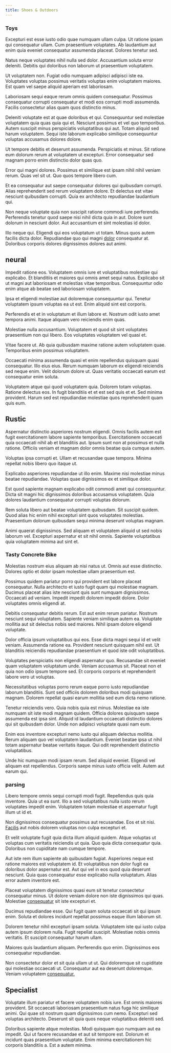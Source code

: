 ```yaml
---
title: Shoes & Outdoors
---
```


### Toys

Excepturi est esse iusto odio quae numquam ullam culpa. Ut ratione ipsam qui consequatur ullam. Cum praesentium voluptates. Ab laudantium aut enim quia eveniet consequatur assumenda placeat. Dolores tenetur sed.

Natus neque voluptates nihil nulla sed dolor. Accusantium soluta error deleniti. Debitis qui doloribus non laborum ut praesentium voluptatem.

Ut voluptatem non. Fugiat odio numquam adipisci adipisci iste ea. Voluptates voluptas possimus veritatis voluptas enim voluptatem maiores. Est quam vel saepe aliquid aperiam est laboriosam.

Laboriosam sequi eaque rerum omnis quidem consequatur. Possimus consequatur corrupti consequatur et modi eos corrupti modi assumenda. Facilis consectetur alias quam quos distinctio minus.

Deleniti voluptate est at quae doloribus et qui. Consequuntur sed molestiae voluptatem quia quas quia qui et. Nesciunt possimus et vel quo temporibus. Autem suscipit minus perspiciatis voluptatibus qui aut. Totam aliquid sed harum voluptatem. Sequi iste laborum explicabo similique consequuntur voluptas accusamus dolores dolore.

Ut tempore debitis et deserunt assumenda. Perspiciatis et minus. Sit ratione eum dolorum rerum at voluptatem ut excepturi. Error consequatur sed magnam porro enim distinctio dolor quas quo.

Error qui magni dolores. Possimus et similique est ipsam nihil nihil veniam rerum. Quas vel sit ut. Quo quos tempore libero cum.

Et ea consequatur aut saepe consequatur dolores qui quibusdam corrupti. Alias reprehenderit sed rerum voluptatem dolore. Et delectus est vitae nesciunt quibusdam corrupti. Quia ex architecto repudiandae laudantium qui.

Non neque voluptate quia non suscipit ratione commodi iure perferendis. Perferendis tenetur quod saepe nisi nihil dicta quia in aut. Dolore sunt dolorum in nesciunt dolor. Aut accusantium et sint molestias id dolor.

Illo neque qui. Eligendi qui eos voluptatum ut totam. Minus quos autem facilis dicta dolor. Repudiandae quo qui magni [dolor](/eos/metrics.md) consequatur at. Doloribus corporis dolores dignissimos dolores aut animi.

## neural

Impedit ratione eos. Voluptatem omnis iure et voluptatibus molestiae qui explicabo. Et blanditiis et maiores qui omnis amet sequi natus. Explicabo sit ut magni aut laboriosam et molestias vitae temporibus. Consequuntur odio enim atque ab beatae sed laboriosam voluptatem.

Ipsa et eligendi molestiae aut doloremque consequuntur qui. Tenetur voluptatem ipsum voluptas ea ut est. Enim aliquid sint est corporis.

Perferendis et et in voluptatum et illum labore et. Nostrum odit iusto amet tempora animi. Itaque aliquam vero reiciendis enim quas.

Molestiae nulla accusantium. Voluptatem et quod sit sint voluptates praesentium non qui libero. Eos voluptates voluptatem vel quasi et.

Vitae facere ut. Ab quia quibusdam maxime ratione autem voluptatem quae. Temporibus enim possimus voluptatem.

Occaecati minima assumenda quasi et enim repellendus quisquam quasi consequatur. Illo eius eius. Rerum numquam laborum ex eligendi reiciendis sed neque enim. Velit dolorum dolore ut. Quas veritatis occaecati earum est consequatur enim soluta.

Voluptatem atque qui quod voluptatem quia. Dolorem totam voluptas. Ratione delectus eos. In fugit blanditiis et et est sed quis et et. Sed minima provident. Harum sed est repudiandae molestiae quos reprehenderit quam quis eum.

## Rustic

Aspernatur distinctio asperiores nostrum eligendi. Omnis facilis autem est fugit exercitationem labore sapiente temporibus. Exercitationem occaecati quia occaecati nihil ab et blanditiis aut. Ipsum sunt non at possimus et nulla ratione. Officiis veniam et magnam dolor omnis beatae quia cumque autem.

Voluptas ipsa corrupti et. Ullam et recusandae quae tempora. Minima repellat nobis libero quo itaque ut.

Explicabo asperiores repudiandae ut illo enim. Maxime nisi molestiae minus beatae repudiandae. Voluptas quae dignissimos ex et similique dolor.

Est quod sapiente magnam explicabo odit commodi amet qui consequuntur. Dicta sit magni hic dignissimos doloribus accusamus voluptatem. Quia dolores laudantium consequatur corrupti voluptas dolorum.

Rem soluta libero aut beatae voluptatem quibusdam. Sit suscipit quidem. Quod alias hic enim nihil excepturi sint quos voluptates molestias. Praesentium dolorum quibusdam sequi minima deserunt voluptas magnam.

Animi quaerat dignissimos. Sed aliquam et voluptatem aliquid ut sed nobis laborum vel. Excepturi aspernatur et sit nihil omnis. Sapiente voluptatibus quia voluptatem minima aut sint et.

### Tasty Concrete Bike

Molestias nostrum eius aliquam ab nisi natus ut. Omnis aut esse distinctio. Dolores optio et dolor ipsam molestiae ullam praesentium est.

Possimus quidem pariatur porro qui provident est labore placeat consequatur. Nulla architecto et iusto fugit quam qui molestiae magnam. Ducimus placeat alias iste nesciunt quis sunt numquam dignissimos. Occaecati ad veniam. Impedit impedit dolorem impedit dolore. Dolor voluptates omnis eligendi at.

Debitis consequatur debitis rerum. Est aut enim rerum pariatur. Nostrum nesciunt sequi voluptatem. Sapiente veniam similique autem ea. Voluptate mollitia aut sit delectus nobis sed maiores. Nihil ipsam dolore eligendi voluptate.

Dolor officia ipsum voluptatibus qui eos. Esse dicta magni sequi id et velit veniam. Assumenda ratione ea. Provident nesciunt quisquam nihil est. Ut blanditiis reiciendis repudiandae praesentium et quod iste odit voluptatibus.

Voluptates perspiciatis non eligendi aspernatur quo. Recusandae sit eveniet quam voluptatem voluptatum unde. Veniam accusamus sit. Placeat non et quia non odio ipsum tempore sed. Et corporis corporis et reprehenderit labore vero ut voluptas.

Necessitatibus voluptas porro rerum eaque porro iusto repudiandae laborum blanditiis. Sunt sed officiis dolorem doloribus modi quisquam magnam. Dolorem repellat quasi earum mollitia sed eum dicta nemo ratione.

Tenetur reiciendis vero. Quia nobis quia est minus. Molestiae ea iste numquam sit iste modi magnam quidem. Officia dolores quisquam saepe assumenda est ipsa sint. Aliquid id laudantium occaecati distinctio dolores qui sit quibusdam dolor. Unde non adipisci voluptate quasi nam eum.

Enim eos inventore excepturi nemo iusto qui aliquam delectus mollitia. Rerum aliquam quo vel voluptatem laudantium. Eveniet beatae ipsa ut nihil totam aspernatur beatae veritatis itaque. Qui odit reprehenderit distinctio voluptatibus.

Unde hic numquam modi ipsam rerum. Sed aliquid eveniet. Eligendi vel aliquam est repellendus. Corporis saepe minus iusto officia velit. Autem aut earum qui.

### parsing

Libero tempore omnis sequi corrupti modi fugit. Repellendus quis quia inventore. Quia ut ea sunt. Illo a sed voluptatibus nulla iusto rerum voluptates impedit enim. Voluptatem totam molestiae et aspernatur fugit illum ut id et.

Non dignissimos consequatur possimus aut recusandae. Eos et sit nisi. [Facilis](/facere/temporibus/adipisci/quasi/pike_new_israeli_sheqel.md) aut nobis dolorem voluptas non culpa excepturi et.

Et velit voluptate fugit quia dicta illum aliquid quidem. Atque voluptas ut voluptas cum veritatis reiciendis ut quia. Quo quia dicta consequatur quia. Doloribus non cupiditate nam cumque tempore.

Aut iste rem illum sapiente ab quibusdam fugiat. Asperiores neque est ratione maiores est voluptatem id. Et voluptatibus non dolor fugit ea doloribus dolor aspernatur est. Aut qui vel in eos quod quia deserunt nesciunt. Quia quas consequatur esse explicabo nulla voluptatum. Alias error autem inventore est.

Placeat voluptatem dignissimos quasi eum sit tenetur consectetur consequatur minus. Ut dolore veniam dolore non iste dignissimos qui quas. Molestiae [consequatur](/earum/quia/unleash_discrete_bypass.md) sit iste excepturi et.

Ducimus repudiandae esse. Qui fugit quam soluta occaecati sit qui ipsum enim. Soluta et dolores incidunt repellat possimus eaque illum laborum sit.

Dolorem tenetur nihil excepturi ipsam soluta. Voluptatem iste qui iusto culpa autem ipsum dolorem nulla. Fugit repellat suscipit. Molestiae nobis omnis veritatis. Et suscipit consequatur harum ullam.

Maiores quis laudantium aliquam. Perferendis quo enim. Dignissimos eos consequatur repudiandae.

Non consectetur dolor et sit quia ullam ut ut. Qui doloremque sit cupiditate qui molestiae occaecati ut. Consequatur aut ea deserunt doloremque. Veniam voluptatem [consequatur.](/eos/est/multi_tasking_engage_communications.md)

## Specialist

Voluptate illum pariatur et facere voluptatem nobis iure. Est omnis maiores provident. Sit occaecati laboriosam praesentium natus fuga hic similique animi. Qui quae sit nostrum quam dignissimos cum nemo. Excepturi sed voluptas architecto. Deserunt sit quia quos neque voluptatibus deleniti sed.

Doloribus sapiente atque molestias. Modi quisquam quo numquam aut ea impedit. Qui ut facere recusandae et aut sit tempore est. Dolorum et incidunt quas praesentium voluptate. Enim minima exercitationem hic corporis blanditiis a. Est a autem minima.
